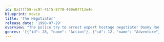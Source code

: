 ```yaml
---
id: 8a3fff58-ec9f-41f5-8778-400e87713e4e
blueprint: movie
title: 'The Negotiator'
release_date: '1998-07-29'
overview: "The police try to arrest expert hostage negotiator Danny Roman, who insists he's being framed for his partner's murder in what he believes is an elaborate conspiracy. Thinking there's evidence in the Internal Affairs offices that might clear him, he takes everyone in the office hostage and demands that another well-known negotiator be brought in to handle the situation and secretly investigate the conspiracy."
genres: '[{"id": 28, "name": "Action"}, {"id": 12, "name": "Adventure"}, {"id": 80, "name": "Crime"}, {"id": 18, "name": "Drama"}, {"id": 9648, "name": "Mystery"}, {"id": 53, "name": "Thriller"}]'
---
```


